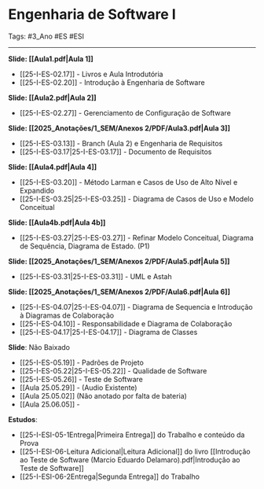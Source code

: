 # Engenharia de Software I

Tags: #3_Ano #ES #ESI 

---

**Slide: [[Aula1.pdf|Aula 1]]**
* [[25-I-ES-02.17]] - Livros e Aula Introdutória
* [[25-I-ES-02.20]] - Introdução à Engenharia de Software

**Slide: [[Aula2.pdf|Aula 2]]**
* [[25-I-ES-02.27]] - Gerenciamento de Configuração de Software

**Slide: [[2025_Anotações/1_SEM/Anexos 2/PDF/Aula3.pdf|Aula 3]]**
* [[25-I-ES-03.13]] - Branch (Aula 2) e Engenharia de Requisitos
* [[25-I-ES-03.17|25-I-ES-03.17]] - Documento de Requisitos

**Slide: [[Aula4.pdf|Aula 4]]**
* [[25-I-ES-03.20]] - Método Larman e Casos de Uso de Alto Nível e Expandido
* [[25-I-ES-03.25|25-I-ES-03.25]] - Diagrama de Casos de Uso e Modelo Conceitual

**Slide: [[Aula4b.pdf|Aula 4b]]**
- [[25-I-ES-03.27|25-I-ES-03.27]] - Refinar Modelo Conceitual, Diagrama de Sequência, Diagrama de Estado. (P1)

**Slide: [[2025_Anotações/1_SEM/Anexos 2/PDF/Aula5.pdf|Aula 5]]**
- [[25-I-ES-03.31|25-I-ES-03.31]] - UML e Astah

**Slide: [[2025_Anotações/1_SEM/Anexos 2/PDF/Aula6.pdf|Aula 6]]**
- [[25-I-ES-04.07|25-I-ES-04.07]] - Diagrama de Sequencia e Introdução à Diagramas de Colaboração
- [[25-I-ES-04.10]] - Responsabilidade e Diagrama de Colaboração
- [[25-I-ES-04.17|25-I-ES-04.17]] - Diagrama de Classes

**Slide**: Não Baixado
- [[25-I-ES-05.19]] - Padrões de Projeto
- [[25-I-ES-05.22|25-I-ES-05.22]] - Qualidade de Software
- [[25-I-ES-05.26]] - Teste de Software
- [[Aula 25.05.29]] - (Audio Existente)
- [[Aula 25.05.02]] (Não anotado por falta de bateria)
- [[Aula 25.06.05]] -

**Estudos**:
- [[25-I-ESI-05-1Entrega|Primeira Entrega]] do Trabalho e conteúdo da Prova
- [[25-I-ESI-06-Leitura Adicional|Leitura Adicional]] do livro [[Introdução ao Teste de Software (Marcio Eduardo Delamaro).pdf|Introdução ao Teste de Software]]
- [[25-I-ESI-06-2Entrega|Segunda Entrega]] do Trabalho